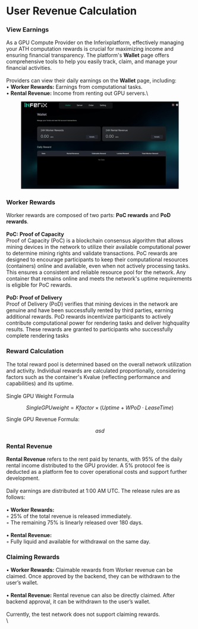 # User Revenue Calculation

### View Earnings&#x20;

As a GPU Compute Provider on the Inferixplatform, effectively managing your ATH computation rewards is crucial for maximizing income and ensuring financial transparency. The platform's **Wallet** page offers comprehensive tools to help you easily track, claim, and manage your financial activities. \
\
Providers can view their daily earnings on the **Wallet** page, including: \
• **Worker Rewards:** Earnings from computational tasks. \
• **Rental Revenue:** Income from renting out GPU servers.\


<figure><img src="../.gitbook/assets/image (1).png" alt=""><figcaption></figcaption></figure>

### Worker Rewards&#x20;

Worker rewards are composed of two parts: **PoC rewards** and **PoD rewards**. \
\
**PoC: Proof of Capacity** \
Proof of Capacity (PoC) is a blockchain consensus algorithm that allows mining devices in the network to utilize their available computational power to determine mining rights and validate transactions. PoC rewards are designed to encourage participants to keep their computational resources (containers) online and available, even when not actively processing tasks. This ensures a consistent and reliable resource pool for the network. Any container that remains online and meets the network's uptime requirements is eligible for PoC rewards. \
\
**PoD: Proof of Delivery**\
Proof of Delivery (PoD) verifies that mining devices in the network are genuine and have been successfully rented by third parties, earning additional rewards. PoD rewards incentivize participants to actively contribute computational power for rendering tasks and deliver highquality results. These rewards are granted to participants who successfully complete rendering tasks

### Reward Calculation

The total reward pool is determined based on the overall network utilization and activity. Individual rewards are calculated proportionally, considering factors such as the container's Kvalue (reflecting performance and capabilities) and its uptime.\
\
Single GPU Weight Formula

$$
Single GPUweight = Kfactor × (Uptime + WPoD ⋅ Lease Time)
$$

Single GPU Revenue Formula:

$$
asd
$$

### Rental Revenue

**Rental Revenue** refers to the rent paid by tenants, with 95% of the daily rental income distributed to the GPU provider. A 5% protocol fee is deducted as a platform fee to cover operational costs and support further development. \
\
Daily earnings are distributed at 1:00 AM UTC. The release rules are as follows:\
\
• **Worker Rewards:** \
◦ 25% of the total revenue is released immediately. \
◦ The remaining 75% is linearly released over 180 days. \
\
• **Rental Revenue:** \
◦ Fully liquid and available for withdrawal on the same day.

### Claiming Rewards

• **Worker Rewards:** Claimable rewards from Worker revenue can be claimed. Once approved by the backend, they can be withdrawn to the user’s wallet. \
\
• **Rental Revenue:** Rental revenue can also be directly claimed. After backend approval, it can be withdrawn to the user’s wallet. \
\
Currently, the test network does not support claiming rewards.\
\
